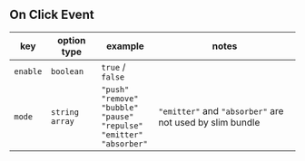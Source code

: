 ## On Click Event

| key | option type | example | notes |
| --- | --- | --- | --- |
| `enable` | `boolean` | `true` / `false` | |
| `mode` | `string` <br /> `array` | `"push"` <br /> `"remove"` <br /> `"bubble"` <br /> `"pause"` <br /> `"repulse"` <br /> `"emitter"` <br /> `"absorber"` | `"emitter"` and `"absorber"` are not used by slim bundle
